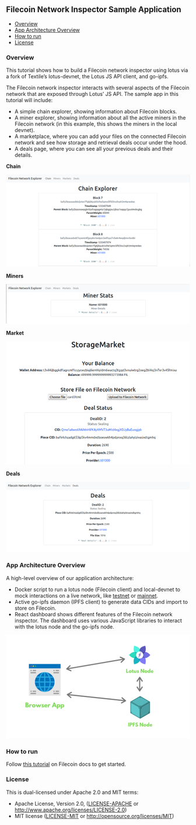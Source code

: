 ## Filecoin Network Inspector Sample Application

- [Overview](#overview)
- [App Architecture Overview](#app-architecture-overview)
- [How to run](#how-to-run)
- [License](#license)

### Overview

This tutorial shows how to build a Filecoin network inspector using lotus via a fork of Textile’s lotus-devnet, the Lotus JS API client, and go-ipfs.

The Filecoin network inspector interacts with several aspects of the Filecoin network that are exposed through Lotus’ JS API. The sample app in this tutorial will include:
- A simple chain explorer, showing information about Filecoin blocks.
- A miner explorer, showing information about all the active miners in the Filecoin network (in this example, this shows the miners in the local devnet).
- A marketplace, where you can add your files on the connected Filecoin network and see how storage and retrieval deals occur under the hood.
- A deals page, where you can see all your previous deals and their details.

**Chain**

![Chain](./assets/chain.png)

**Miners**

![Miners](./assets/miners.png)

**Market**

![Merket](./assets/market.png)

**Deals**

![Deals](./assets/deals.png)

### App Architecture Overview

A high-level overview of our application architecture:
- Docker script to run a lotus node (Filecoin client) and local-devnet to mock interactions on a live network, like [testnet]() or [mainnet]().
- Active go-ipfs daemon (IPFS client) to generate data CIDs and import to store on Filecoin.
- React dashboard shows different features of the Filecoin network inspector. The dashboard uses various JavaScript libraries to interact with the lotus node and the go-ipfs node.

![App Architecture Overview](./assets/app-arch.png)

### How to run

Follow [this tutorial]() on Filecoin docs to get started.

### License

This is dual-licensed under Apache 2.0 and MIT terms:

- Apache License, Version 2.0, ([LICENSE-APACHE](./LICENSE-APACHE) or http://www.apache.org/licenses/LICENSE-2.0)
- MIT license ([LICENSE-MIT](./LICENSE-MIT) or http://opensource.org/licenses/MIT)

